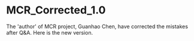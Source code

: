 # MCR_Corrected_1.0
The 'author' of MCR project, Guanhao Chen, have corrected the mistakes after Q&amp;A. Here is the new version.
